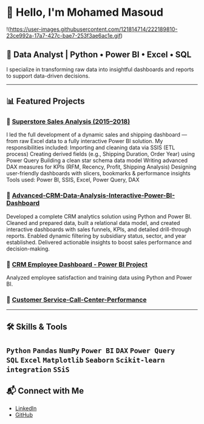 # 👋 Hello, I'm Mohamed Masoud
!(https://user-images.githubusercontent.com/121814714/222189810-23ce992a-17a7-427c-bae7-253f3ae6ac1e.gif)

## 💼 Data Analyst | Python • Power BI • Excel • SQL

I specialize in transforming raw data into insightful dashboards and reports to support data-driven decisions.

---

## 📊 Featured Projects

### 🔹 [Superstore Sales Analysis (2015–2018)](https://github.com/mohamed-masoud969/Sales-Shipping-Analysis/blob/main/README.md)
I led the full development of a dynamic sales and shipping dashboard — from raw Excel data to a fully interactive Power BI solution.
My responsibilities included:
Importing and cleaning data via SSIS (ETL process)
Creating derived fields (e.g., Shipping Duration, Order Year) using Power Query
Building a clean star schema data model
Writing advanced DAX measures for KPIs (RFM, Recency, Profit, Shipping Analysis)
Designing user-friendly dashboards with slicers, bookmarks & performance insights
Tools used: Power BI, SSIS, Excel, Power Query, DAX

### 🔹 [Advanced-CRM-Data-Analysis-Interactive-Power-BI-Dashboard](https://github.com/mohamed-masoud969/Advanced-CRM-Data-Analysis-Interactive-Power-BI-Dashboard)
Developed a complete CRM analytics solution using Python and Power BI. Cleaned and prepared data, built a relational data model, and created interactive dashboards with sales funnels, KPIs, and detailed drill-through reports. Enabled dynamic filtering by subsidiary status, sector, and year established. Delivered actionable insights to boost sales performance and decision-making.

### 🔹 [CRM Employee Dashboard - Power BI Project](https://github.com/mohamed-masoud969/CRM-Employee-Dashboard---Power-BI-Project)
Analyzed employee satisfaction and training data using Python and Power BI.

### 🔹 [Customer Service-Call-Center-Performance](https://github.com/mohamed-masoud969/Call-Center-Performance-Dashboard/)
---

## 🛠️ Skills & Tools

`Python` `Pandas` `NumPy` `Power BI` `DAX` `Power Query`  
`SQL` `Excel` `Matplotlib` `Seaborn` `Scikit-learn`
`integration` `SSiS`
---

## 📬 Connect with Me

- [LinkedIn](www.linkedin.com/in/mohamed-masoud-6b588431a)
- [GitHub](https://github.com/mohamed-masoud969)
